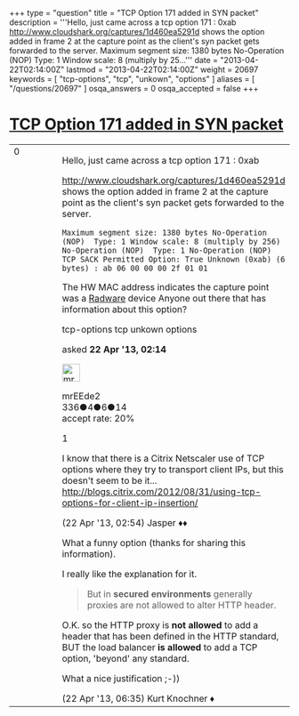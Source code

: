 +++
type = "question"
title = "TCP Option 171 added in SYN packet"
description = '''Hello, just came across a tcp option 171 : 0xab http://www.cloudshark.org/captures/1d460ea5291d shows the option added in frame 2 at the capture point as the client&#x27;s syn packet gets forwarded to the server. Maximum segment size: 1380 bytes No-Operation (NOP)  Type: 1 Window scale: 8 (multiply by 25...'''
date = "2013-04-22T02:14:00Z"
lastmod = "2013-04-22T02:14:00Z"
weight = 20697
keywords = [ "tcp-options", "tcp", "unkown", "options" ]
aliases = [ "/questions/20697" ]
osqa_answers = 0
osqa_accepted = false
+++

<div class="headNormal">

# [TCP Option 171 added in SYN packet](/questions/20697/tcp-option-171-added-in-syn-packet)

</div>

<div id="main-body">

<div id="askform">

<table id="question-table" style="width:100%;"><colgroup><col style="width: 50%" /><col style="width: 50%" /></colgroup><tbody><tr class="odd"><td style="width: 30px; vertical-align: top"><div class="vote-buttons"><div id="post-20697-score" class="post-score" title="current number of votes">0</div><div id="favorite-count" class="favorite-count"></div></div></td><td><div id="item-right"><div class="question-body"><p>Hello, just came across a tcp option 171 : 0xab</p><p><a href="http://www.cloudshark.org/captures/1d460ea5291d">http://www.cloudshark.org/captures/1d460ea5291d</a> shows the option added in frame 2 at the capture point as the client's syn packet gets forwarded to the server.</p><p><code>Maximum segment size: 1380 bytes No-Operation (NOP)  Type: 1 Window scale: 8 (multiply by 256) No-Operation (NOP)  Type: 1 No-Operation (NOP) TCP SACK Permitted Option: True Unknown (0xab) (6 bytes) : ab 06 00 00 00 2f 01 01</code></p><p>The HW MAC address indicates the capture point was a <a href="http://en.wikipedia.org/wiki/Radware">Radware</a> device Anyone out there that has information about this option?</p></div><div id="question-tags" class="tags-container tags">tcp-options tcp unkown options</div><div id="question-controls" class="post-controls"></div><div class="post-update-info-container"><div class="post-update-info post-update-info-user"><p>asked <strong>22 Apr '13, 02:14</strong></p><img src="https://secure.gravatar.com/avatar/d6607c3aca20db751d019d8bbd2da893?s=32&amp;d=identicon&amp;r=g" class="gravatar" width="32" height="32" alt="mrEEde2&#39;s gravatar image" /><p>mrEEde2<br />
<span class="score" title="336 reputation points">336</span><span title="4 badges"><span class="badge1">●</span><span class="badgecount">4</span></span><span title="6 badges"><span class="silver">●</span><span class="badgecount">6</span></span><span title="14 badges"><span class="bronze">●</span><span class="badgecount">14</span></span><br />
<span class="accept_rate" title="Rate of the user&#39;s accepted answers">accept rate:</span> <span title="mrEEde2 has 5 accepted answers">20%</span></p></div></div><div id="comments-container-20697" class="comments-container"><span id="20699"></span><div id="comment-20699" class="comment"><div id="post-20699-score" class="comment-score">1</div><div class="comment-text"><p>I know that there is a Citrix Netscaler use of TCP options where they try to transport client IPs, but this doesn't seem to be it... <a href="http://blogs.citrix.com/2012/08/31/using-tcp-options-for-client-ip-insertion/">http://blogs.citrix.com/2012/08/31/using-tcp-options-for-client-ip-insertion/</a></p></div><div id="comment-20699-info" class="comment-info"><span class="comment-age">(22 Apr '13, 02:54)</span> Jasper ♦♦</div></div><span id="20701"></span><div id="comment-20701" class="comment"><div id="post-20701-score" class="comment-score"></div><div class="comment-text"><p>What a funny option (thanks for sharing this information).</p><p>I really like the explanation for it.</p><blockquote><p>But in <strong>secured environments</strong> generally proxies are not allowed to alter HTTP header.</p></blockquote><p>O.K. so the HTTP proxy is <strong>not allowed</strong> to add a header that has been defined in the HTTP standard, BUT the load balancer <strong>is allowed</strong> to add a TCP option, 'beyond' any standard.</p><p>What a nice justification ;-))</p></div><div id="comment-20701-info" class="comment-info"><span class="comment-age">(22 Apr '13, 06:35)</span> Kurt Knochner ♦</div></div></div><div id="comment-tools-20697" class="comment-tools"></div><div class="clear"></div><div id="comment-20697-form-container" class="comment-form-container"></div><div class="clear"></div></div></td></tr></tbody></table>

</div>

</div>

